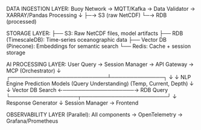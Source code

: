 DATA INGESTION LAYER:
Buoy Network → MQTT/Kafka → Data Validator → XARRAY/Pandas Processing
                                                    ↓
                                              ├─→ S3 (raw NetCDF)
                                              └─→ RDB (processed)

STORAGE LAYER:
├── S3: Raw NetCDF files, model artifacts
├── RDB (TimescaleDB): Time-series oceanographic data
├── Vector DB (Pinecone): Embeddings for semantic search
└── Redis: Cache + session storage

AI PROCESSING LAYER:
User Query → Session Manager → API Gateway → MCP (Orchestrator)
                                                ↓
                    ┌──────────────────────────┴──────────────┐
                    ↓                                          ↓
              NLP Engine                              Prediction Models
         (Query Understanding)                    (Temp, Current, Depth)
                    ↓                                          ↓
              Vector DB Search  ←───────────────────→    RDB Query
                    └──────────────────┬───────────────────────┘
                                       ↓
                              Response Generator
                                       ↓
                             Session Manager → Frontend

OBSERVABILITY LAYER (Parallel):
All components → OpenTelemetry → Grafana/Prometheus
